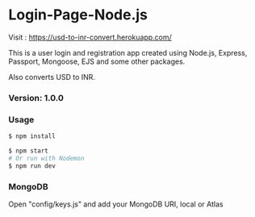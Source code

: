 # Login-Page-Node.js 

Visit : https://usd-to-inr-convert.herokuapp.com/ 

This is a user login and registration app created using Node.js, Express, Passport, Mongoose, EJS and some other packages.

Also converts USD to INR.

### Version: 1.0.0

### Usage

```sh
$ npm install
```

```sh
$ npm start
# Or run with Nodemon
$ npm run dev

```

### MongoDB

Open "config/keys.js" and add your MongoDB URI, local or Atlas
